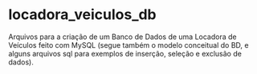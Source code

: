 # locadora_veiculos_db

Arquivos para a criação de um Banco de Dados de uma Locadora de Veículos feito com MySQL (segue também o modelo conceitual do BD, e alguns arquivos sql para exemplos de inserção, seleção e exclusão de dados).
